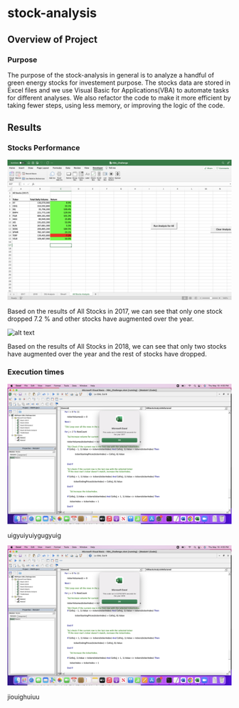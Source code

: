 # stock-analysis

## Overview of Project
### Purpose
The purpose of the stock-analysis in general is to analyze a handful of green energy stocks for investement purpose. The stocks data are stored in Excel files and we use Visual Basic for Applications(VBA) to automate tasks for different analyses. We also refactor the code to make it more efficient by taking fewer steps, using less memory, or improving the logic of the code.

## Results
### Stocks Performance


![alt text](Performances/2017.png)         


Based on the results of All Stocks in 2017, we can see that only one stock dropped 7.2 % and other stocks have augmented over the year.

![alt text](Performances/2018.png)    

Based on the results of All Stocks in 2018, we can see that only two stocks have augmented over the year and the rest of stocks have dropped.

### Execution times

![alt text](Resources/VBA_Challenge_2017.png)

uigyuiyuiygugyuig

![alt text](Resources/VBA_Challenge_2018.png)

jiouighuiuu
